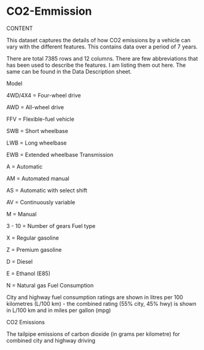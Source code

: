 # CO2-Emmission
CONTENT

This dataset captures the details of how CO2 emissions by a vehicle can vary with the different features. This contains data over a period of 7 years.

There are total 7385 rows and 12 columns. There are few abbreviations that has been used to describe the features. I am listing them out here. The same can be found in the Data Description sheet.

Model

4WD/4X4 = Four-wheel drive

AWD = All-wheel drive

FFV = Flexible-fuel vehicle

SWB = Short wheelbase

LWB = Long wheelbase

EWB = Extended wheelbase
Transmission

A = Automatic

AM = Automated manual

AS = Automatic with select shift

AV = Continuously variable

M = Manual

3 - 10 = Number of gears
Fuel type

X = Regular gasoline

Z = Premium gasoline

D = Diesel

E = Ethanol (E85)

N = Natural gas
Fuel Consumption

City and highway fuel consumption ratings are shown in litres per 100 kilometres (L/100 km) - the combined rating (55% city, 45% hwy) is shown in L/100 km and in miles per gallon (mpg)

CO2 Emissions

The tailpipe emissions of carbon dioxide (in grams per kilometre) for combined city and highway driving
